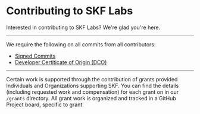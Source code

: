 # Contributing to SKF Labs

Interested in contributing to SKF Labs? We're glad you're here.

---

We require the following on all commits from all contributors:

* [Signed Commits](https://docs.github.com/en/authentication/managing-commit-signature-verification/signing-commits)
* [Developer Certiticate of Origin (DCO)](https://wiki.linuxfoundation.org/dco)

---

Certain work is supported through the contribution of grants provided Individuals and Organizations supporting SKF. You can find the details (including requested work and compensation) for each grant on in our `/grants` directory. All grant work is organized and tracked in a GitHub Project board, specific to grant.

